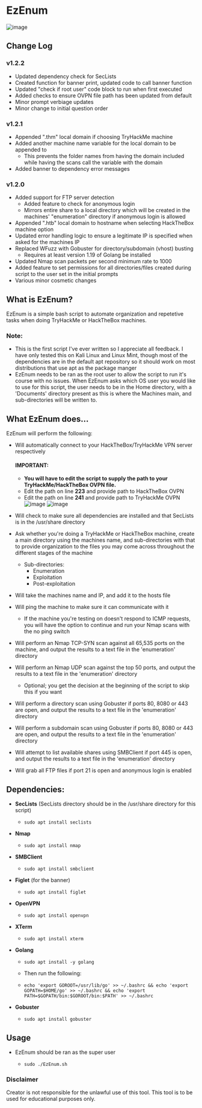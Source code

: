 # EzEnum 
 


![image](https://github.com/zBreeez3y/EzEnum/assets/98996357/f98594ee-4f43-46df-b3cf-bfb69d295695)



## Change Log
### v1.2.2
- Updated dependency check for SecLists
- Created function for banner print, updated code to call banner function
- Updated "check if root user" code block to run when first executed
- Added checks to ensure OVPN file path has been updated from default
- Minor prompt verbiage updates
- Minor change to initial question order
### v1.2.1
- Appended ".thm" local domain if choosing TryHackMe machine
- Added another machine name variable for the local domain to be appended to
  - This prevents the folder names from having the domain included while having the scans call the variable with the domain
-  Added banner to dependency error messages
### v1.2.0
- Added support for FTP server detection
  - Added feature to check for anonymous login
  - Mirrors entire share to a local directory which will be created in the machines' "enumeration" directory if anonymous login is allowed
- Appended ".htb" local domain to hostname when selecting HackTheBox machine option
- Updated error handling logic to ensure a legitimate IP is specified when asked for the machines IP
- Replaced WFuzz with Gobuster for directory/subdomain (vhost) busting
  - Requires at least version 1.19 of Golang be installed
- Updated Nmap scan packets per second minimum rate to 1000
- Added feature to set permissions for all directories/files created during script to the user set in the initial prompts
- Various minor cosmetic changes


 ## What is EzEnum?
 EzEnum is a simple bash script to automate organization and repetetive tasks when doing TryHackMe or HackTheBox machines.
 
 ### Note: 
 - This is the first script I've ever written so I appreciate all feedback. I have only tested this on Kali Linux and Linux Mint, though most of the dependencies are in the default apt repository so it should work on most distributions that use apt as the package manger
 - EzEnum needs to be ran as the root user to allow the script to run it's course with no issues. When EzEnum asks which OS user you would like to use for this script, the user needs to be in the Home directory, with a 'Documents' directory present as this is where the Machines main, and sub-directories will be written to. 
 
 
## What EzEnum does...
EzEnum will perform the following:
- Will automatically connect to your HackTheBox/TryHackMe VPN server respectively
  #### IMPORTANT: 
   - **You will have to edit the script to supply the path to your TryHackMe/HackTheBox OVPN file.**
   - Edit the path on line **223** and provide path to HackTheBox OVPN
   - Edit the path on line **241** and provide path to TryHackMe OVPN                   
    ![image](https://user-images.githubusercontent.com/98996357/167472486-d592321c-fceb-422b-bdc2-8fbf26aec7e8.png)
    ![image](https://user-images.githubusercontent.com/98996357/167472557-d1824324-ab9e-441b-832a-0aa800d8e4cd.png)
- Will check to make sure all dependencies are installed and that SecLists is in the /usr/share directory
- Ask whether you're doing a TryHackMe or HackTheBox machine, create a main directory using the machines name, and sub-directories with that to provide organization to the files you may come across throughout the different stages of the machine
  - Sub-directories:
    - Enumeration
    - Exploitation
    - Post-exploitation

- Will take the machines name and IP, and add it to the hosts file
- Will ping the machine to make sure it can communicate with it
   - If the machine you're testing on doesn't respond to ICMP requests, you will have the option to continue and run your Nmap scans with the no ping switch 
- Will perform an Nmap TCP-SYN scan against all 65,535 ports on the machine, and output the results to a text file in the 'enumeration' directory
- Will perform an Nmap UDP scan against the top 50 ports, and output the results to a text file in the 'enumeration' directory
  - Optional; you get the decision at the beginning of the script to skip this if you want
- Will perform a directory scan using Gobuster if ports 80, 8080 or 443 are open, and output the results to a text file in the 'enumeration' directory
- Will perform a subdomain scan using Gobuster if ports 80, 8080 or 443 are open, and output the results to a text file in the 'enumeration' directory
- Will attempt to list available shares using SMBClient if port 445 is open, and output the results to a text file in the 'enumeration' directory
- Will grab all FTP files if port 21 is open and anonymous login is enabled




## Dependencies:
  - **SecLists** (SecLists directory should be in the /usr/share directory for this script)
     -     sudo apt install seclists  
  - **Nmap**
     -     sudo apt install nmap

  - **SMBClient**
     -     sudo apt install smbclient
 
  - **Figlet** (for the banner)
    -     sudo apt install figlet

  - **OpenVPN** 
    -     sudo apt install openvpn
   
  - **XTerm** 
    -     sudo apt install xterm

  - **Golang**
    -     sudo apt install -y golang 
    - Then run the following: 
    -     echo 'export GOROOT=/usr/lib/go' >> ~/.bashrc && echo 'export GOPATH=$HOME/go' >> ~/.bashrc && echo 'export PATH=$GOPATH/bin:$GOROOT/bin:$PATH' >> ~/.bashrc
  - **Gobuster** 
    -     sudo apt install gobuster
## Usage
  - EzEnum should be ran as the super user
      -     sudo ./EzEnum.sh


### Disclaimer
Creator is not responsible for the unlawful use of this tool. This tool is to be used for educational purposes only.
